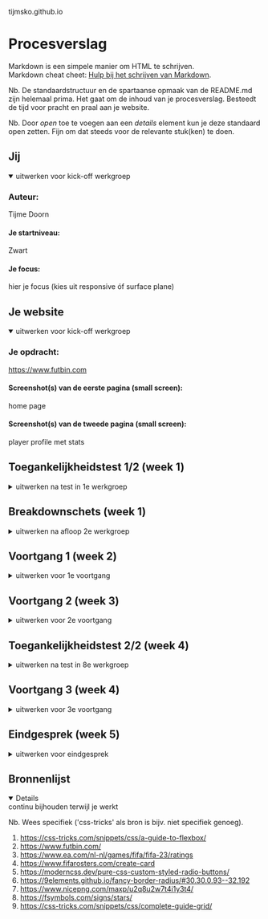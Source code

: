 tijmsko.github.io 

# Procesverslag
Markdown is een simpele manier om HTML te schrijven.  
Markdown cheat cheet: [Hulp bij het schrijven van Markdown](https://github.com/adam-p/markdown-here/wiki/Markdown-Cheatsheet).

Nb. De standaardstructuur en de spartaanse opmaak van de README.md zijn helemaal prima. Het gaat om de inhoud van je procesverslag. Besteedt de tijd voor pracht en praal aan je website.

Nb. Door *open* toe te voegen aan een *details* element kun je deze standaard open zetten. Fijn om dat steeds voor de relevante stuk(ken) te doen.





## Jij

<details open>
  <summary>uitwerken voor kick-off werkgroep</summary>

  ### Auteur:
  Tijme Doorn

  #### Je startniveau:
  Zwart

  #### Je focus:
  hier je focus (kies uit responsive óf surface plane)
 
</details>





## Je website

<details open>
  <summary>uitwerken voor kick-off werkgroep</summary>

  ### Je opdracht:
  https://www.futbin.com

  #### Screenshot(s) van de eerste pagina (small screen): 
  home page


  #### Screenshot(s) van de tweede pagina (small screen):
  player profile met stats

 
</details>



## Toegankelijkheidstest 1/2 (week 1)

<details>
  <summary>uitwerken na test in 1e werkgroep</summary>

  ### Bevindingen
  Lijst met je bevindingen die in de test naar voren kwamen:
  handhandicap: Te doen 
  Kleurenblindheid geel: goed
  zicht: iets minder door kleine text
  In het begin moet je heel vaak tabben tot je je focus te zien krijgt. 
  Menu niet tabbaar
  Bij het voorlezen van een spelerskaart word image 60 en image 9 gezegd.
  
  #### Screenreader
  Hier korte omschrijving (met indien nodig afbeeldingen)
  Links voorgegeven als image worden niet voorgelezen wat de link inhoud.
  Bij het voorlezen van een spelerskaart word image 60 en image 9 gezegd.
  <!-- Hier een omschrijving van hoe het opgelost kan worden (met indien nodig afbeeldingen) -->
  zorgen dat de images duidelijke alt text hebben en sematische html.

  #### Muis en Toetsenbord 
  In het begin moet je heel vaak tabben tot de focus in beeld komt
  De opties in het uitklapbare menu zijn niet tabbaar
  Kopjes niet tabbaar
  <!-- Hier een omschrijving van hoe het opgelost kan worden (met indien nodig afbeeldingen) -->
  zorgen dat alles focust door sematische hmtl te schrijven

  #### Motoriek (shocks, elastiekjes)
  eigen geen problemen omdat de site geen ingewikkelde handelingen nodig heeft

  <!-- Hier een omschrijving van hoe het opgelost kan worden (met indien nodig afbeeldingen) -->


  #### Visueel (brillen, contrast, kleurenblind, dark/light). 
  Je ziet eigenlijk alles nog, qua kleurenblind en andere blinde dingen
  Alleen staat niet alles rechts uitgelijnd op groot scherm waardoor je soms je hoofd moet draaien om weer bij het beginpunt te beginnen met kijken
  Sommige tekst is wat klein
  <img width="857" alt="Schermafbeelding 2022-10-04 om 14 25 23" src="https://user-images.githubusercontent.com/112875181/193818736-c76b0a15-bdb8-4b8d-a503-2df190ffac33.png">
  <!-- Hier een omschrijving van hoe het opgelost kan worden (met indien nodig afbeeldingen) -->
  Zorgen dat elke tekst minimaal 1em is.
</details>



## Breakdownschets (week 1)

<details>
  <summary>uitwerken na afloop 2e werkgroep</summary>

  ### de hele pagina: 
  <img src="readme-images/dummy-plaatje.jpg" width="375px" alt="breakdown van de hele pagina">

  ### dynamisch deel (bijv menu): 
  <img src="readme-images/dummy-plaatje.jpg" width="375px" alt="breakdown van een dynamisch deel">

  ### wellicht nog een dynamisch deel (bijv filter): 
  <img src="readme-images/dummy-plaatje.jpg" width="375px" alt="breakdown van nog een dynamisch deel">

</details>





## Voortgang 1 (week 2)

<details>
  <summary>uitwerken voor 1e voortgang</summary>

  ### Stand van zaken
  Ik moest mijn HMTL wat anders inrichten om goed te kunnen stijlen


  ### Agenda voor meeting
  samen met je groepje opstellen

  | student 1      | student 2          | student 3    | student 4        |
  | ---            | ---                | ---          | ---              |
  | dit bespreken  | en dit             | en ik dit    | en dan ik dat    |
  | en dat ook nog | dit als er tijd is | nog een punt | dit wil ik zeker |
  | ...            | ...                | ...          | ...              |
  
  ### vragen
  Waarom komen de A's niet in het midden?




  ### Verslag van meeting
  hier na afloop snel de uitkomsten van de meeting vastleggen

  - Ik had eigenlijk maar 1 vraag en die is beantwoord, voor de rest moet ik gewoon aan de slag
  - Wel nog dingen opgepikt van andere die handig kunnen zijn zoals een border gebruiken als divider lijntje

</details>





## Voortgang 2 (week 3)

<details>
  <summary>uitwerken voor 2e voortgang</summary>

  ### Stand van zaken
  Nav balk was lastig
  


  ### Agenda voor meeting
  samen met je groepje opstellen

  | student 1      | student 2          | student 3    | student 4        |
  | ---            | ---                | ---          | ---              |
  | dit bespreken  | en dit             | en ik dit    | en dan ik dat    |
  | en dat ook nog | dit als er tijd is | nog een punt | dit wil ik zeker |
  | ...            | ...                | ...          | ...              |

<ul>
  <li>Mag dit: <li><a><img>content<img><a><li>?<li>
  <li>Ga ik de goeie kant op met mijn radiobuttons?
      3 verschillende labels?<li>
  <li>is er een manier om je hele site in 1 keer in het midden uit te lijnen?<li>
  <li>custom font: wat doe ik fout?????????<li>
  <li>is het mogelijk om de more knop naar rechts te flexen??<li>


<ul>

  ### Verslag van meeting
  hier na afloop snel de uitkomsten van de meeting vastleggen

  - Al mijn vragen en problemen zijn verholpen
  - Ik weet al meer over @media door met Jop mee te luisteren

</details>





## Toegankelijkheidstest 2/2 (week 4)

<details>
  <summary>uitwerken na test in 8e werkgroep</summary>

  ### Bevindingen
  Lijst met je bevindingen die in de test naar voren kwamen (geef ook aan wat er verbeterd is):

  #### Screenreader
  Hier korte omschrijving (met indien nodig afbeeldingen)
  De menu items worden dubbel genoemd doordat de images een alt tekst hebben die identiek is aan de tekst in het menu
  Iets in de radio buttons, maar ik versta t niet.
  <!-- Hier een omschrijving van hoe het opgelost kan worden (met indien nodig afbeeldingen) -->
  alt tekst images weghalen.

  #### Muis en Toetsenbord 
  Alle interactieve elementen zijn tabbaar 
  De focus gaat langs de menu opties terwijl het menu is ingeklapt
  Je ziet niet dat de Latest sbc links gefocust zijn
  Er is alleen focus op de eerste radio-button

  <!-- Hier een omschrijving van hoe het opgelost kan worden (met indien nodig afbeeldingen) -->
  Radio buttons koppelen
  semantische html


  #### Motoriek (shocks, elastiekjes)
  Eigen heel goed te doen om dezelfde reden als bij de originele website: er zijn geen ingewikkelde handelingen nodig op de site

  <!-- Hier een omschrijving van hoe het opgelost kan worden (met indien nodig afbeeldingen) -->


  #### Visueel (brillen, contrast, kleurenblind, dark/light). 
  Eigen zie je alles nog goed, omdat alles goed uitgelijnd en in het midden staat, behalve de titel en more... knop van de latest sbc section

  <!-- Hier een omschrijving van hoe het opgelost kan worden (met indien nodig afbeeldingen) -->
  De bovenste latest sbc section een padding geven links en recht
</details>





## Voortgang 3 (week 4)

<details>
  <summary>uitwerken voor 3e voortgang</summary>

  ### Stand van zaken
  hier dit ging goed & dit was lastig (neem ook screenshots op van delen van je website en code)


  ### Agenda voor meeting
  samen met je groepje opstellen

  | student 1      | student 2          | student 3    | student 4        |
  | ---            | ---                | ---          | ---              |
  | dit bespreken  | en dit             | en ik dit    | en dan ik dat    |
  | en dat ook nog | dit als er tijd is | nog een punt | dit wil ik zeker |
  | ...            | ...                | ...          | ...              |

•Waarom luistert 1e <li> niet naar justify content en de andere wel?
•Kan een border uitvagen op het einde?
• Hoe 2 texten in een container uit elkaar zetten? (Mag je 2 html elementen gebruiken?)

  ### Verslag van meeting
  hier na afloop snel de uitkomsten van de meeting vastleggen

  - al mijn vragen zijn verholpen
  - ik weet nu hoe ik mijn spelers kan filteren
</details>





## Eindgesprek (week 5)

<details>
  <summary>uitwerken voor eindgesprek</summary>

  ### Je uitkomst - karakteristiek screenshots:
 
![uitkomst](https://user-images.githubusercontent.com/112875181/193829297-6b2cdce9-0cb8-441f-aeb4-591909ee2b34.png)


  ### Dit ging goed/Heb ik geleerd: 
  Korte omschrijving met plaatjes
  Eigenlijk ging html en css schrijven best goed
  ik heb geleerd dat custom properties erg handig zijn.
  hoe je @media kan gebruiken en dat het eigenlijk best makkelijk is.
  ik heb geleerd grid te gebruiken.
  ik heb geleerd dat met margin: 0 auto; iets in het midden komt zonder justify content te gebruiken.
  Ik heb geleerd gradients te gebruiken 
  ik heb geleerd radio buttons te gebruiken en deze bruikbaar te maken voor filters
![Schermafbeelding 2022-10-04 om 15 02 39](https://user-images.githubusercontent.com/112875181/193829353-d97fe7c2-34db-4a2e-9701-3e671c9dace4.png)



  ### Dit was lastig/Is niet gelukt:
  Korte omschrijving met plaatjes
  De radio buttons eerst geen achtergrond kleur te geven en bij hover en als ze active zijn wel.
![Schermafbeelding 2022-10-04 om 15 04 08](https://user-images.githubusercontent.com/112875181/193829263-d7c30a5c-98ce-4daa-ba91-44503c70dd69.png)

</details>





## Bronnenlijst

<details open>
  <summary>continu bijhouden terwijl je werkt</summary>

  Nb. Wees specifiek ('css-tricks' als bron is bijv. niet specifiek genoeg).

  1. https://css-tricks.com/snippets/css/a-guide-to-flexbox/ 
  2. https://www.futbin.com/
  3. https://www.ea.com/nl-nl/games/fifa/fifa-23/ratings
  4. https://www.fifarosters.com/create-card
  5. https://moderncss.dev/pure-css-custom-styled-radio-buttons/
  6. https://9elements.github.io/fancy-border-radius/#30.30.0.93--32.192
  7. https://www.nicepng.com/maxp/u2q8u2w7t4i1y3t4/
  8. https://fsymbols.com/signs/stars/
  9. https://css-tricks.com/snippets/css/complete-guide-grid/ 

</details>
